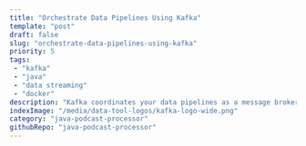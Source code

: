 ```yaml
---
title: "Orchestrate Data Pipelines Using Kafka"
template: "post"
draft: false
slug: "orchestrate-data-pipelines-using-kafka"
priority: 5
tags:
 - "kafka"
 - "java"
 - "data streaming"
 - "docker"
description: "Kafka coordinates your data pipelines as a message broker that sits in the middle of your distributed infrastructure. Adding Kafka to your project can help make everything run smoothly and efficiently, with exactly-once guarantees, event playback, and streaming support out of the box."
indexImage: "/media/data-tool-logos/kafka-logo-wide.png"
category: "java-podcast-processor"
githubRepo: "java-podcast-processor"
---
```



